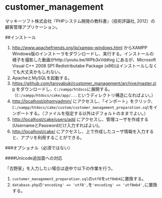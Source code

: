 customer_management
===================

マッキーソフト株式会社『PHPシステム開発の教科書』（技術評論社, 2012）の顧客管理アプリケーション。

##インストール

1. http://www.apachefriends.org/jp/xampp-windows.html からXAMPP Windows版のインストーラをダウンロードし、実行する。インストールの様子を撮影した動画がhttp://youtu.be/WPb3xVddtxg にあるが、Microsoft Visual C++ 2008 SP1 Redistributabe Package (x86)はインストールしなくても大丈夫かもしれない。
1. ApacheとMySQLを起動する。
1. https://github.com/taroyabuki/customer_management/archive/master.zip をダウンロードし、`C:/xampp/htdocs`に展開する。（`C:/xampp/htdocs/cake/app/...`というディレクトリ構造になればよい。）
1. [http://localhost/phpmyadmin/](http://localhost/phpmyadmin/) にアクセスし、「インポート」をクリック、`C:/xampp/htdocs/cake/custom/customer_management_preparation.sql`をインポートする。（ファイルを指定する以外はデフォルトのままでよい。）
1. [http://localhost/cake/users/add](http://localhost/cake/users/add) にアクセスし、管理ユーザを作成する(UsernameとPasswordだけ入力すればよい)。
1. [http://localhost/cake/](http://localhost/cake/) にアクセスし、上で作成したユーザ情報を入力すると、アプリを利用することができる。

###オプショナル（必須ではない）

####Unicode追加面への対応

「𠮷野家」を入力したい場合は途中で以下の作業を行う。

1. `customer_management_preparation.sql`の`utf8`を`utf8mb4`に置換する。
1. `database.php`の`'encoding' => 'utf8',`を`'encoding' => 'utf8mb4',`に置換する。
